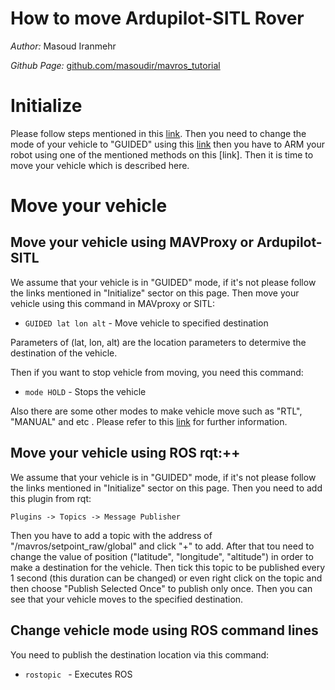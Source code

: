 # How to move Ardupilot-SITL Rover

*Author:* Masoud Iranmehr

*Github Page:* [github.com/masoudir/mavros_tutorial](https://github.com/masoudir/mavros_tutorial)

# Initialize

Please follow steps mentioned in this [link](../index.md). Then you need to change the mode of your vehicle to "GUIDED"
using this [link](Step1_How_to_change_mode.md) then you have to ARM your robot using one of the mentioned methods on this
[link]. Then it is time to move your vehicle which is described here. 

# Move your vehicle

## Move your vehicle using MAVProxy or Ardupilot-SITL

We assume that your vehicle is in "GUIDED" mode, if it's not please follow the links mentioned in "Initialize" sector on
this page. Then move your vehicle using this command in MAVproxy or SITL:

* `GUIDED lat lon alt` - Move vehicle to specified destination

Parameters of (lat, lon, alt) are the location parameters to determive the destination of the vehicle.

Then if you want to stop vehicle from moving, you need this command:

* `mode HOLD` - Stops the vehicle

Also there are some other modes to make vehicle move such as "RTL", "MANUAL" and etc . Please refer to this 
[link](https://ardupilot.org/dev/docs/rover-sitlmavproxy-tutorial.html) for further information.

## Move your vehicle using ROS rqt:++

We assume that your vehicle is in "GUIDED" mode, if it's not please follow the links mentioned in "Initialize" sector on
this page. Then you need to add this plugin from rqt:

    Plugins -> Topics -> Message Publisher
    
Then you have to add a topic with the address of "/mavros/setpoint_raw/global" and click "+" to add. After that tou need 
to change the value of position ("latitude", "longitude", "altitude") in order to make a destination for the vehicle.
Then tick this topic to be published every 1 second (this duration can be changed) or even right click on the topic and 
then choose "Publish Selected Once" to publish only once. Then you can see that your vehicle moves to the specified 
destination.

## Change vehicle mode using ROS command lines

You need to publish the destination location via this command:

* `rostopic ` - Executes ROS